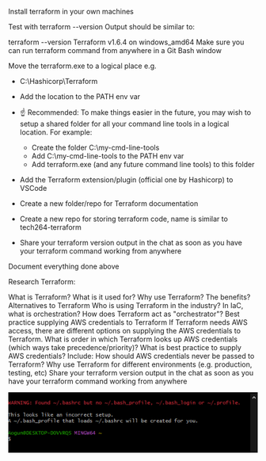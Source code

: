 Install terraform in your own machines

Test with terraform --version Output should be similar to:

terraform --version
Terraform v1.6.4
on windows_amd64
Make sure you can run terraform command from anywhere in a Git Bash window

Move the terraform.exe to a logical place e.g. 
- C:\Hashicorp\Terraform
- Add the location to the PATH env var
- ☝️ Recommended: To make things easier in the future, you may wish to setup a shared folder for all your command line tools in a logical location. For example:
  - Create the folder C:\my-cmd-line-tools
  - Add C:\my-cmd-line-tools to the PATH env var
  - Add terraform.exe (and any future command line tools) to this folder

- Add the Terraform extension/plugin (official one by Hashicorp) to VSCode

- Create a new folder/repo for Terraform documentation

- Create a new repo for storing terraform code, name is similar to tech264-terraform

- Share your terraform version output in the chat as soon as you have your terraform command working from anywhere

Document everything done above

Research Terraform:

What is Terraform? What is it used for?
Why use Terraform? The benefits?
Alternatives to Terraform
Who is using Terraform in the industry?
In IaC, what is orchestration? How does Terraform act as "orchestrator"?
Best practice supplying AWS credentials to Terraform
If Terraform needs AWS access, there are different options on supplying the AWS credentials to Terraform. What is order in which Terraform looks up AWS credentials (which ways take precedence/priority)?
What is best practice to supply AWS credentials? Include: How should AWS credentials never be passed to Terraform?
Why use Terraform for different environments (e.g. production, testing, etc)
Share your terraform version output in the chat as soon as you have your terraform command working from anywhere


![alt text](image.png)